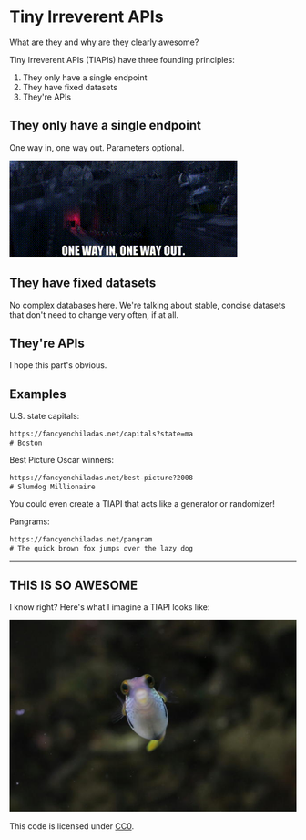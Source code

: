 # Tiny Irreverent APIs

What are they and why are they clearly awesome?

Tiny Irreverent APIs (TIAPIs) have three founding principles:
1. They only have a single endpoint
1. They have fixed datasets
1. They're APIs

## They only have a single endpoint

One way in, one way out. Parameters optional.

![Kung Fu Panda](/images/kung-fu-panda.gif)

## They have fixed datasets

No complex databases here. We're talking about stable, concise datasets that don't need to change very often, if at all.

## They're APIs

I hope this part's obvious.

## Examples

U.S. state capitals:

```
https://fancyenchiladas.net/capitals?state=ma
# Boston
```

Best Picture Oscar winners:

```
https://fancyenchiladas.net/best-picture?2008
# Slumdog Millionaire
```

You could even create a TIAPI that acts like a generator or randomizer!

Pangrams:

```
https://fancyenchiladas.net/pangram
# The quick brown fox jumps over the lazy dog
```

---

## THIS IS SO AWESOME

I know right? Here's what I imagine a TIAPI looks like:

![Tiny fishy](/images/fishy.jpg)


This code is licensed under [CC0](https://creativecommons.org/publicdomain/zero/1.0/).
